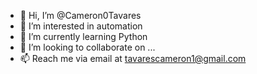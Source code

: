 - 👋 Hi, I’m @Cameron0Tavares
- 👀 I’m interested in automation
- 🌱 I’m currently learning Python
- 💞️ I’m looking to collaborate on ...
- 📫 Reach me via email at tavarescameron1@gmail.com

<!---
Cameron0Tavares/Cameron0Tavares is a ✨ special ✨ repository because its `README.md` (this file) appears on your GitHub profile.
You can click the Preview link to take a look at your changes.
--->
